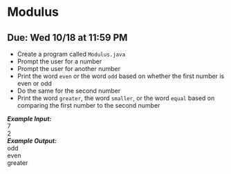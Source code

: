 # Modulus

## Due: Wed 10/18 at 11:59 PM

- Create a program called `Modulus.java`
- Prompt the user for a number
- Prompt the user for another number
- Print the word `even` or the word `odd` based on whether the first number is even or odd
- Do the same for the second number
- Print the word `greater`, the word `smaller`, or the word `equal` based on comparing the first number to the second number

***Example Input:***\
7\
2\
***Example Output:***\
odd\
even\
greater
